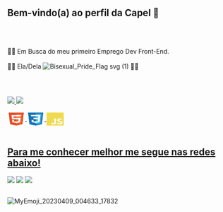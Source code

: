 ## Bem-vindo(a) ao perfil da Capel 💜

 <br>
 <br> 
  
👨‍💻 Em Busca do meu primeiro Emprego Dev Front-End.
 <br> 
 <br> 
👸🏻 Ela/Dela 
![Bisexual_Pride_Flag svg (1)](https://github.com/CarolCapel/CarolCapel/assets/108011375/7426fb0d-db2e-40fb-a6fd-c6644e9b29eb)
🏳️‍🌈 


 <br>
 
##

 <div>
   <a href="https://github.com/CarolCapel">
    
   <img height="180em" src="https://github-readme-stats.vercel.app/api?username=CarolCapel&show_icons=true&theme=tokyonight&include_all_commits=true&count_private=true"/>
   
   <img height="180em" src="https://github-readme-stats.vercel.app/api/top-langs/?username=CarolCapel&layout=compact&langs_count=6&theme=tokyonight"/>

</div>
<div style="display: inline_block"><br>
 
  <img align="center" alt="HTML" height="30" width="40" src="https://raw.githubusercontent.com/devicons/devicon/master/icons/html5/html5-original.svg">
  
  <img align="center" alt="CSS" height="30" width="40" src="https://raw.githubusercontent.com/devicons/devicon/master/icons/css3/css3-original.svg">
  
   <img align="center" alt="Js" height="30" width="40" src="https://raw.githubusercontent.com/devicons/devicon/master/icons/javascript/javascript-plain.svg">

 </div>
 
 <br>

 
  ## Para me conhecer melhor me segue nas redes abaixo!
 
<div> 
 
  <a href="https://www.linkedin.com/in/ana-carolina-capel-c-194b601b4" target="_blank"><img src="https://img.shields.io/badge/-LinkedIn-%230077B5?style=for-the-badge&logo=linkedin&logoColor=white" target="_blank"></a> 
  <a href="https://instagram.com/carolcapeldev?igshid=NzZlODBkYWE4Ng=="><img src="https://img.shields.io/badge/-Instagram-%23E4405F?style=for-the-badge&logo=instagram&logoColor=white" target="_blank"></a>
  <a href = "mailto:ana.capelcosta@gmail.com"><img src="https://img.shields.io/badge/-Gmail-%23333?style=for-the-badge&logo=gmail&logoColor=white" target="_blank"></a>
 
 
</div>

##

 ![MyEmoji_20230409_004633_17832](https://github.com/CarolCapel/CarolCapel/assets/108011375/000d1c05-eae6-4897-b297-82cb2d6b9adf )
   
 

